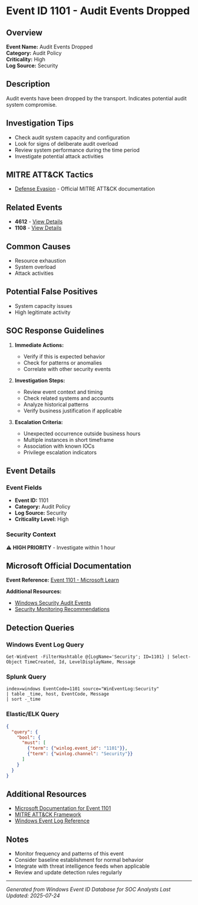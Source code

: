 # Event ID 1101 - Audit Events Dropped

## Overview
**Event Name:** Audit Events Dropped  
**Category:** Audit Policy  
**Criticality:** High  
**Log Source:** Security  

## Description
Audit events have been dropped by the transport. Indicates potential audit system compromise.

## Investigation Tips
- Check audit system capacity and configuration
- Look for signs of deliberate audit overload
- Review system performance during the time period
- Investigate potential attack activities

## MITRE ATT&CK Tactics
- [Defense Evasion](https://attack.mitre.org/tactics/TA0005/) - Official MITRE ATT&CK documentation

## Related Events
- **4612** - [View Details](4612.md)
- **1108** - [View Details](1108.md)

## Common Causes
- Resource exhaustion
- System overload
- Attack activities

## Potential False Positives
- System capacity issues
- High legitimate activity

## SOC Response Guidelines
1. **Immediate Actions:**
   - Verify if this is expected behavior
   - Check for patterns or anomalies
   - Correlate with other security events

2. **Investigation Steps:**
   - Review event context and timing
   - Check related systems and accounts
   - Analyze historical patterns
   - Verify business justification if applicable

3. **Escalation Criteria:**
   - Unexpected occurrence outside business hours
   - Multiple instances in short timeframe
   - Association with known IOCs
   - Privilege escalation indicators

## Event Details

### Event Fields
- **Event ID:** 1101
- **Category:** Audit Policy
- **Log Source:** Security
- **Criticality Level:** High

### Security Context
⚠️ **HIGH PRIORITY** - Investigate within 1 hour

## Microsoft Official Documentation
**Event Reference:** [Event 1101 - Microsoft Learn](https://learn.microsoft.com/en-us/windows/security/threat-protection/auditing/audit-events)

**Additional Resources:**
- [Windows Security Audit Events](https://learn.microsoft.com/en-us/windows/security/threat-protection/auditing/audit-events)
- [Security Monitoring Recommendations](https://learn.microsoft.com/en-us/windows-server/identity/ad-ds/plan/appendix-l--events-to-monitor)

## Detection Queries

### Windows Event Log Query
```
Get-WinEvent -FilterHashtable @{LogName='Security'; ID=1101} | Select-Object TimeCreated, Id, LevelDisplayName, Message
```

### Splunk Query
```spl
index=windows EventCode=1101 source="WinEventLog:Security"
| table _time, host, EventCode, Message
| sort -_time
```

### Elastic/ELK Query
```json
{
  "query": {
    "bool": {
      "must": [
        {"term": {"winlog.event_id": "1101"}},
        {"term": {"winlog.channel": "Security"}}
      ]
    }
  }
}
```

## Additional Resources
- [Microsoft Documentation for Event 1101](https://docs.microsoft.com/en-us/windows/security/threat-protection/auditing/event-1101)
- [MITRE ATT&CK Framework](https://attack.mitre.org/)
- [Windows Event Log Reference](https://docs.microsoft.com/en-us/windows/win32/eventlog/event-logging)

## Notes
- Monitor frequency and patterns of this event
- Consider baseline establishment for normal behavior
- Integrate with threat intelligence feeds when applicable
- Review and update detection rules regularly

---
*Generated from Windows Event ID Database for SOC Analysts*
*Last Updated: 2025-07-24*
